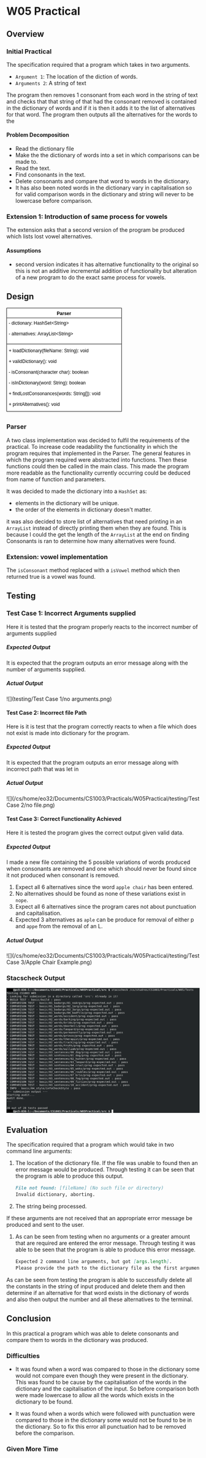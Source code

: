 # W05 Practical

## Overview

### Initial Practical

The specification required that a program which takes in two arguments.

* `Argument 1`: The location of the diction of words.
* `Arguments 2`: A string of text

The program then removes 1 consonant from each word in the string of text and checks that that string of that had the consonant removed is contained in the dictionary of words and if it is then it adds it to the list of alternatives for that word. The program then outputs all the alternatives for the words to the 

#### Problem Decomposition

* Read the dictionary file
* Make the the dictionary of words into a set in which comparisons can be made to.
* Read the text.
* Find consonants in the text.
* Delete consonants and compare that word to words in the dictionary.
* It has also been noted words in the dictionary vary in capitalisation so for valid comparison words in the dictionary and string will never to be lowercase before comparison.

### Extension 1: Introduction of same process for vowels

The extension asks that a second version of the program be produced which lists lost vowel alternatives.

#### Assumptions

* second version indicates it has alternative functionality to the original so this is not an additive incremental addition of functionality but alteration of a new program to do the exact same process for vowels.

## Design

![](uml/Parser.png)

### Parser

A two class implementation was decided to fulfil the requirements of the practical. To increase code readability the functionality in which the program requires that implemented in the Parser. The general features in which the program required were abstracted into functions. Then these functions could then be called in the main class. This made the program more readable as the functionality currently occurring could be deduced from name of function and parameters.

It was decided to made the dictionary into a `HashSet` as:

*  elements in the dictionary will be unique.
* the order of the elements in dictionary doesn't matter.

it was also decided to store list of alternatives that need printing in an `ArrayList` instead of directly printing them when they are found. This is because I could the get the length of the `ArrayList` at the end on finding Consonants is ran to determine how many alternatives were found.

### Extension: vowel implementation

The `isConsonant` method replaced with a `isVowel` method which then returned true is a vowel was found.

## Testing

### Test Case 1: Incorrect Arguments supplied

Here it is tested that the program properly reacts to the incorrect number of arguments supplied

##### Expected Output

It is expected that the program outputs an error message along with the number of arguments supplied.

##### Actual Output

![](testing/Test Case 1/no arguments.png)

#### Test Case 2: Incorrect file Path

Here is it is test that the program correctly reacts to when a file which does not exist is made into dictionary for the program.

##### Expected Output

It is expected that the program outputs an error message along with incorrect path that was let in

##### Actual Output

![](/cs/home/eo32/Documents/CS1003/Practicals/W05Practical/testing/Test Case 2/no file.png)

#### Test Case 3: Correct Functionality Achieved

Here it is tested the program gives the correct output given valid data.

##### Expected Output

I made a new file containing the 5  possible variations of words produced when consonants are removed and one which should never be found since it not produced when consonant is removed.

1. Expect all 6 alternatives since the word `apple chair` has been entered. 
2. No alternatives should be found as none of these variations exist in `nope`.
3. Expect all 6 alternatives since the program cares not about punctuation and capitalisation.
4. Expected 3 alternatives as `aple` can be produce for removal of either p and `appe` from the removal of an L.

##### Actual Output

![](/cs/home/eo32/Documents/CS1003/Practicals/W05Practical/testing/Test Case 3/Apple Chair Example.png)

### Stacscheck Output

![](testing/stacscheck/stacscheck.png)

## Evaluation

The specification required that a program which would take in two command line arguments:

1. The location of the dictionary file. If the file was unable to found then an error message would be produced.  Through testing it can be seen that the program is able to produce this output.

   ```markdown
   File not found: [fileName] (No such file or directory)
   Invalid dictionary, aborting.
   ```

2. The string being processed.

If these arguments are not received that an appropriate error message be produced and sent to the user. 

1. As can be seen from testing when no arguments or a greater amount that are required are entered the error message. Through testing it was able to be seen that the program is able to produce this error message.

   ```markdown
   Expected 2 command line arguments, but got [args.length].
   Please provide the path to the dictionary file as the first argument and a sentence as the second argument.
   ```

As can be seen from testing the program is able to successfully delete all the constants in the string of input produced and delete them and then determine if an alternative for that word exists in the dictionary of words and also then output the number and all these alternatives to the terminal.

## Conclusion

In this practical a program which was able to delete consonants and compare them to words in the dictionary was produced. 

### Difficulties

* It was found when a word was compared to those in the dictionary some would not compare even though they were present in the dictionary. This was found to be cause by the capitalisation of the words in the dictionary and the capitalisation of the input. So before comparison both were made lowercase to allow all the words which exists in the dictionary to be found.

* It was found when a words which were followed with punctuation were compared to those in the dictionary some would not be found to be in the dictionary. So to fix this error all punctuation had to be removed before the comparison.

### Given More Time